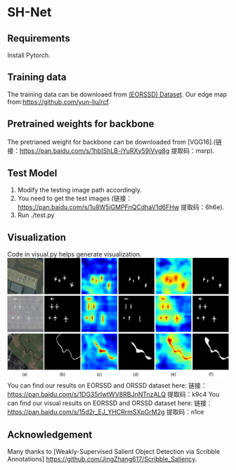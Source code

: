 # SH-Net
## Requirements
 Install Pytorch.
## Training data
The training data can be downloaed from [(EORSSD) Dataset](https://github.com/rmcong/EORSSD-dataset).
Our edge map from:https://github.com/yun-liu/rcf.

## Pretrained weights for backbone
The pretrianed weight for backbone can be downloaded from [VGG16].(链接：https://pan.baidu.com/s/1hbIShLB-iYuRXy59iVvg8g 提取码：msrp).

## Test Model
1) Modify the testing image path accordingly.
2) You need to get the test images (链接：https://pan.baidu.com/s/1u8W5iGMPFnQCdhaV1d6FHw 提取码：6h6e).
3) Run ./test.py

## Visualization
Code in visual.py helps generate visualization.
![alt text](./Visual2.png)
 You can find our results on EORSSD and ORSSD dataset here: 链接：https://pan.baidu.com/s/1DG35rlwtWV8RBJnNTnzALQ 提取码：k9c4 
 You can find our visual results on EORSSD and ORSSD dataset here: 链接：https://pan.baidu.com/s/15d2r_EJ_YHCRrmSXpGrM2g 提取码：n1ce 
## Acknowledgement

Many thanks to [Weakly-Supervised Salient Object Detection via Scribble Annotations]  https://github.com/JingZhang617/Scribble_Saliency.





